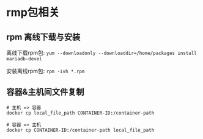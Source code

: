 # rmp包相关
## rpm 离线下载与安装

离线下载rpm包:
`yum --downloadonly --downloaddir=/home/packages install mariadb-devel`

安装离线rpm包: `rpm -ivh *.rpm`

## 容器&主机间文件复制
```
# 主机 => 容器
docker cp local_file_path CONTAINER-ID:/container-path

# 容器 => 主机
docker cp CONTAINER-ID:/container-path local_file_path
```